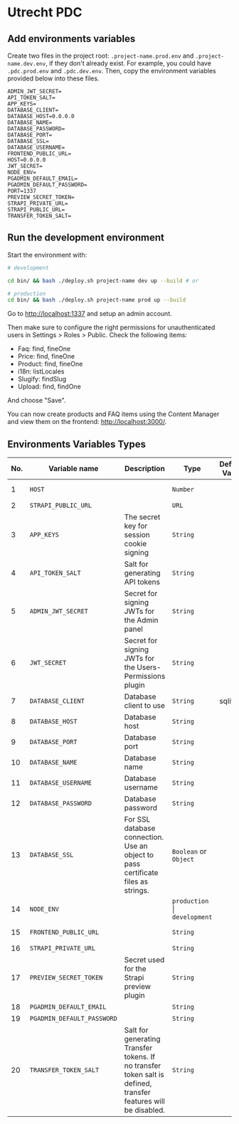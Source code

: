 # Utrecht PDC

## Add environments variables

Create two files in the project root: `.project-name.prod.env` and `.project-name.dev.env`, if they don't already exist.
For example, you could have `.pdc.prod.env` and `.pdc.dev.env`. Then, copy the environment variables provided below into these files.

```env
ADMIN_JWT_SECRET=
API_TOKEN_SALT=
APP_KEYS=
DATABASE_CLIENT=
DATABASE_HOST=0.0.0.0
DATABASE_NAME=
DATABASE_PASSWORD=
DATABASE_PORT=
DATABASE_SSL=
DATABASE_USERNAME=
FRONTEND_PUBLIC_URL=
HOST=0.0.0.0
JWT_SECRET=
NODE_ENV=
PGADMIN_DEFAULT_EMAIL=
PGADMIN_DEFAULT_PASSWORD=
PORT=1337
PREVIEW_SECRET_TOKEN=
STRAPI_PRIVATE_URL=
STRAPI_PUBLIC_URL=
TRANSFER_TOKEN_SALT=

```

## Run the development environment

Start the environment with:

```bash
# development

cd bin/ && bash ./deploy.sh project-name dev up --build # or

# production
cd bin/ && bash ./deploy.sh project-name prod up --build

```

Go to <http://localhost:1337> and setup an admin account.

Then make sure to configure the right permissions for unauthenticated users in Settings > Roles > Public. Check the following items:

- Faq: find, fineOne
- Price: find, fineOne
- Product: find, fineOne
- i18n: listLocales
- Slugify: findSlug
- Upload: find, findOne

And choose "Save".

You can now create products and FAQ items using the Content Manager and view them on the frontend: <http://localhost:3000/>.

## Environments Variables Types

| No. | Variable name              | Description                                                                                                    | Type                          | Default Value | Application               | Note                                                                                                                                                                                                                     |
| --- | -------------------------- | -------------------------------------------------------------------------------------------------------------- | ----------------------------- | ------------- | ------------------------- | ------------------------------------------------------------------------------------------------------------------------------------------------------------------------------------------------------------------------ |
| 1   | `HOST`                     |                                                                                                                | `Number`                      |               | strapi-dashboard          | [Admin panel configuration](https://docs.strapi.io/dev-docs/configurations/admin-panel#available-options)                                                                                                                |
| 2   | `STRAPI_PUBLIC_URL`        |                                                                                                                | `URL`                         |               | Frontend                  | The Strapi dashboard URL, e.g., `http://localhost:1337/`                                                                                                                                                                 |
| 3   | `APP_KEYS`                 | The secret key for session cookie signing                                                                      | `String`                      |               | strapi-dashboard          | [Admin panel configuration](https://docs.strapi.io/dev-docs/configurations/admin-panel#available-options)                                                                                                                |
| 4   | `API_TOKEN_SALT`           | Salt for generating API tokens                                                                                 | `String`                      |               | strapi-dashboard          | [Admin panel configuration](https://docs.strapi.io/dev-docs/configurations/admin-panel#available-options)                                                                                                                |
| 5   | `ADMIN_JWT_SECRET`         | Secret for signing JWTs for the Admin panel                                                                    | `String`                      |               | strapi-dashboard          | [Admin panel configuration](https://docs.strapi.io/dev-docs/configurations/admin-panel#available-options)                                                                                                                |
| 6   | `JWT_SECRET`               | Secret for signing JWTs for the Users-Permissions plugin                                                       | `String`                      |               | strapi-dashboard          | [Admin panel configuration](https://docs.strapi.io/dev-docs/configurations/admin-panel#available-options)                                                                                                                |
| 7   | `DATABASE_CLIENT`          | Database client to use                                                                                         | `String`                      | sqlite        | strapi-dashboard          | [Reference to Strapi Database docs](https://docs.strapi.io/cloud/advanced/database)                                                                                                                                      |
| 8   | `DATABASE_HOST`            | Database host                                                                                                  | `String`                      |               | strapi-dashboard          | [Reference to Strapi Database docs](https://docs.strapi.io/cloud/advanced/database)                                                                                                                                      |
| 9   | `DATABASE_PORT`            | Database port                                                                                                  | `String`                      |               | strapi-dashboard          | [Reference to Strapi Database docs](https://docs.strapi.io/cloud/advanced/database)                                                                                                                                      |
| 10  | `DATABASE_NAME`            | Database name                                                                                                  | `String`                      |               | strapi-dashboard          | [Reference to Strapi Database docs](https://docs.strapi.io/cloud/advanced/database)                                                                                                                                      |
| 11  | `DATABASE_USERNAME`        | Database username                                                                                              | `String`                      |               | strapi-dashboard          | [Reference to Strapi Database docs](https://docs.strapi.io/cloud/advanced/database)                                                                                                                                      |
| 12  | `DATABASE_PASSWORD`        | Database password                                                                                              | `String`                      |               | strapi-dashboard          | [Reference to Strapi Database docs](https://docs.strapi.io/cloud/advanced/database)                                                                                                                                      |
| 13  | `DATABASE_SSL`             | For SSL database connection. Use an object to pass certificate files as strings.                               | `Boolean` or `Object`         |               | strapi-dashboard          | [Reference to Strapi Database docs](https://docs.strapi.io/cloud/advanced/database)                                                                                                                                      |
| 14  | `NODE_ENV`                 |                                                                                                                | `production` \| `development` |               |                           |                                                                                                                                                                                                                          |
| 15  | `FRONTEND_PUBLIC_URL`      |                                                                                                                | `String`                      |               | strapi-dashboard          |                                                                                                                                                                                                                          |
| 16  | `STRAPI_PRIVATE_URL`       |                                                                                                                | `String`                      |               | frontend                  |                                                                                                                                                                                                                          |
| 17  | `PREVIEW_SECRET_TOKEN`     | Secret used for the Strapi preview plugin                                                                      | `String`                      |               | strapi-dashboard frontend |                                                                                                                                                                                                                          |
| 18  | `PGADMIN_DEFAULT_EMAIL`    |                                                                                                                | `String`                      |               | Database                  |                                                                                                                                                                                                                          |
| 19  | `PGADMIN_DEFAULT_PASSWORD` |                                                                                                                | `String`                      |               | Database                  |                                                                                                                                                                                                                          |
| 20  | `TRANSFER_TOKEN_SALT`      | Salt for generating Transfer tokens. If no transfer token salt is defined, transfer features will be disabled. | `String`                      |               | strapi-dashboard          | [Admin panel configuration](https://docs.strapi.io/dev-docs/configurations/admin-panel#available-options) Secrets can be generated manually by running `node -p "require('crypto').randomBytes(48).toString('base64');"` |
